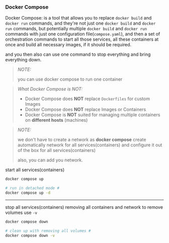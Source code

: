 ### Docker Compose

Docker Compose: is a tool that allows you to replace `docker build` and `docker run` commands,
and they're not just one `docker build` and `docker run` commands, but potentially multiple `docker build` and `docker run` commands
with just one configuration file(`compose.yaml`), and then a set of orchestration commands to start all those services, 
all these containers at once and build all necessary images, if it should be required.

and you then also can use one command to stop everything and bring everything down.

>_NOTE:_
> 
> you can use docker compose to run one container

>_What Docker Compose is NOT:_
>
> - Docker Compose does **NOT** replace `Dockerfiles` for custom Images
> - Docker Compose does **NOT** replace Images or Containers
> - Docker Compose is **NOT** suited for managing multiple containers on
**different hosts** (machines)

>_NOTE:_
>
> we don't have to create a network as **docker compose** create automatically network for all services(containers) 
> and configure it out of the box for all services(containers)
> 
> also, you can add you network.

start all services(containers)
```Bash
docker compose up

# run in detached mode #
docker compose up -d
```
___

stop all services(containers)
removing all containers and network
to remove volumes use `-v`

```Bash
docker compose down

# clean up with removing all volumes #
docker compose down -v
```
